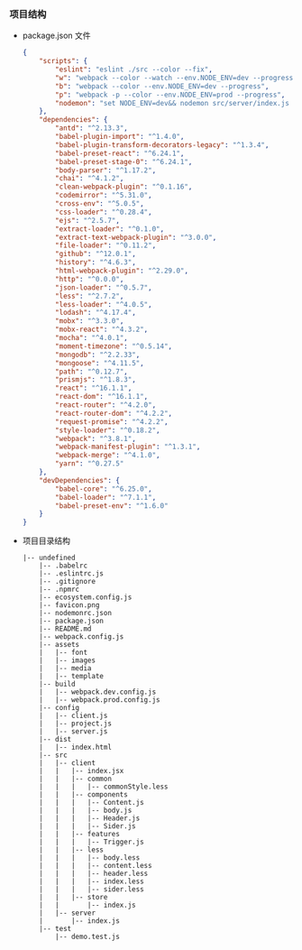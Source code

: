### 项目结构

- package.json 文件
    ```json
    {
        "scripts": {
            "eslint": "eslint ./src --color --fix",
            "w": "webpack --color --watch --env.NODE_ENV=dev --progress",
            "b": "webpack --color --env.NODE_ENV=dev --progress",
            "p": "webpack -p --color --env.NODE_ENV=prod --progress",
            "nodemon": "set NODE_ENV=dev&& nodemon src/server/index.js --config nodemonrc.json",
        },
        "dependencies": {
            "antd": "^2.13.3",
            "babel-plugin-import": "^1.4.0",
            "babel-plugin-transform-decorators-legacy": "^1.3.4",
            "babel-preset-react": "^6.24.1",
            "babel-preset-stage-0": "^6.24.1",
            "body-parser": "^1.17.2",
            "chai": "^4.1.2",
            "clean-webpack-plugin": "^0.1.16",
            "codemirror": "^5.31.0",
            "cross-env": "^5.0.5",
            "css-loader": "^0.28.4",
            "ejs": "^2.5.7",
            "extract-loader": "^0.1.0",
            "extract-text-webpack-plugin": "^3.0.0",
            "file-loader": "^0.11.2",
            "github": "^12.0.1",
            "history": "^4.6.3",
            "html-webpack-plugin": "^2.29.0",
            "http": "^0.0.0",
            "json-loader": "^0.5.7",
            "less": "^2.7.2",
            "less-loader": "^4.0.5",
            "lodash": "^4.17.4",
            "mobx": "^3.3.0",
            "mobx-react": "^4.3.2",
            "mocha": "^4.0.1",
            "moment-timezone": "^0.5.14",
            "mongodb": "^2.2.33",
            "mongoose": "^4.11.5",
            "path": "^0.12.7",
            "prismjs": "^1.8.3",
            "react": "^16.1.1",
            "react-dom": "^16.1.1",
            "react-router": "^4.2.0",
            "react-router-dom": "^4.2.2",
            "request-promise": "^4.2.2",
            "style-loader": "^0.18.2",
            "webpack": "^3.8.1",
            "webpack-manifest-plugin": "^1.3.1",
            "webpack-merge": "^4.1.0",
            "yarn": "^0.27.5"
        },
        "devDependencies": {
            "babel-core": "^6.25.0",
            "babel-loader": "^7.1.1",
            "babel-preset-env": "^1.6.0"
        }
    }
    ```
- 项目目录结构
    ```
    |-- undefined
        |-- .babelrc
        |-- .eslintrc.js
        |-- .gitignore
        |-- .npmrc
        |-- ecosystem.config.js
        |-- favicon.png
        |-- nodemonrc.json
        |-- package.json
        |-- README.md
        |-- webpack.config.js
        |-- assets
        |   |-- font
        |   |-- images
        |   |-- media
        |   |-- template
        |-- build
        |   |-- webpack.dev.config.js
        |   |-- webpack.prod.config.js
        |-- config
        |   |-- client.js
        |   |-- project.js
        |   |-- server.js
        |-- dist
        |   |-- index.html
        |-- src
        |   |-- client
        |   |   |-- index.jsx
        |   |   |-- common
        |   |   |   |-- commonStyle.less
        |   |   |-- components
        |   |   |   |-- Content.js
        |   |   |   |-- body.js
        |   |   |   |-- Header.js
        |   |   |   |-- Sider.js
        |   |   |-- features
        |   |   |   |-- Trigger.js
        |   |   |-- less
        |   |   |   |-- body.less
        |   |   |   |-- content.less
        |   |   |   |-- header.less
        |   |   |   |-- index.less
        |   |   |   |-- sider.less
        |   |   |-- store
        |   |       |-- index.js
        |   |-- server
        |       |-- index.js
        |-- test
            |-- demo.test.js

    ```

<!-- 
### 疑问
 - 目前来说，前端新鲜工具层出不穷，从less/css/study
   	![](http://img.blog.csdn.net/20170301214848077?watermark/2/text/aHR0cDovL2Jsb2cuY3Nkbi5uZXQvbGl1aGFvbWF0b3U=/font/5a6L5L2T/fontsize/400/fill/I0JBQkFCMA==/dissolve/70/gravity/Center)
    到底学习的方法。。
    1.看官方文档？
    2.看博客？
    二者所说的不一致？要怎么做？
    怎么看只看中文博客   求速成？

    less的学习
    http://www.css88.com/doc/less/usage/index.html#command-line-usage-installing-for-node-development-
    官方推荐编译器 -- lessc vs koala   ？？？
    具体项目中到底用哪一款？
    我认为要以官方文档为标准进行项目开发，
    1.用的人多，遇到bug网上搜也容易搜到
    2.有官方维护 -->